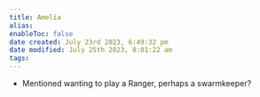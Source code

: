 ```yaml
---
title: Amelia
alias: 
enableToc: false
date created: July 23rd 2023, 6:49:32 pm
date modified: July 25th 2023, 8:01:22 am
tags: 
---
```

- Mentioned wanting to play a Ranger, perhaps a swarmkeeper?
